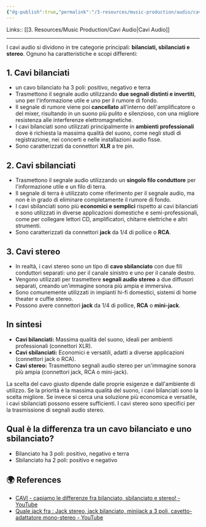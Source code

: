 ```yaml
---
{"dg-publish":true,"permalink":"/3-resources/music-production/audio/cavo-bilanciato-sbilanciato-e-stereo/","tags":["note"]}
---
```


Links:: [[3. Resources/Music Production/Cavi Audio\|Cavi Audio]]

---
I cavi audio si dividono in tre categorie principali: **bilanciati, sbilanciati e stereo**. Ognuno ha caratteristiche e scopi differenti:

## 1. Cavi bilanciati

- un cavo bilanciato ha 3 poli: positivo, negativo e terra
- Trasmettono il segnale audio utilizzando **due segnali distinti e invertiti**, uno per l'informazione utile e uno per il rumore di fondo.
- Il segnale di rumore viene poi **cancellato** all'interno dell'amplificatore o del mixer, risultando in un suono più pulito e silenzioso, con una migliore resistenza alle interferenze elettromagnetiche.
- I cavi bilanciati sono utilizzati principalmente in **ambienti professionali** dove è richiesta la massima qualità del suono, come negli studi di registrazione, nei concerti e nelle installazioni audio fisse.
- Sono caratterizzati da connettori **XLR** a tre pin.

## 2. Cavi sbilanciati

- Trasmettono il segnale audio utilizzando un **singolo filo conduttore** per l'informazione utile e un filo di terra.
- Il segnale di terra è utilizzato come riferimento per il segnale audio, ma non è in grado di eliminare completamente il rumore di fondo.
- I cavi sbilanciati sono più **economici e semplici** rispetto ai cavi bilanciati e sono utilizzati in diverse applicazioni domestiche e semi-professionali, come per collegare lettori CD, amplificatori, chitarre elettriche e altri strumenti.
- Sono caratterizzati da connettori **jack** da 1/4 di pollice o **RCA**.

## 3. Cavi stereo

- In realtà, i cavi stereo sono un tipo di **cavo sbilanciato** con due fili conduttori separati: uno per il canale sinistro e uno per il canale destro.
- Vengono utilizzati per trasmettere **segnali audio stereo** a due diffusori separati, creando un'immagine sonora più ampia e immersiva.
- Sono comunemente utilizzati in impianti hi-fi domestici, sistemi di home theater e cuffie stereo.
- Possono avere connettori **jack** da 1/4 di pollice, **RCA** o **mini-jack**.

## In sintesi

- **Cavi bilanciati:** Massima qualità del suono, ideali per ambienti professionali (connettori XLR).
- **Cavi sbilanciati:** Economici e versatili, adatti a diverse applicazioni (connettori jack o RCA).
- **Cavi stereo:** Trasmettono segnali audio stereo per un'immagine sonora più ampia (connettori jack, RCA o mini-jack).

La scelta del cavo giusto dipende dalle proprie esigenze e dall'ambiente di utilizzo. Se la priorità è la massima qualità del suono, i cavi bilanciati sono la scelta migliore. Se invece si cerca una soluzione più economica e versatile, i cavi sbilanciati possono essere sufficienti. I cavi stereo sono specifici per la trasmissione di segnali audio stereo.


## Qual è la differenza tra un cavo bilanciato e uno sbilanciato?

- Bilanciato ha 3 poli: positivo, negativo e terra
- Sbilanciato ha 2 poli: positivo e negativo




## 🌍 References

- [CAVI - capiamo le differenze fra bilanciato, sbilanciato e stereo! - YouTube](https://www.youtube.com/watch?v=v66kRDt7MQY)
- [Quale jack fra : Jack stereo, jack bilanciato, minijack a 3 poli, cavetto-adattatore mono-stereo - YouTube](https://www.youtube.com/watch?v=IQVnwhA6GZk)

